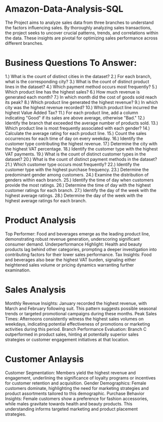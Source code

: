 # Amazon-Data-Analysis-SQL
The Project aims to analyze sales data from three branches to understand the factors influencing sales.
By thoroughly analyzing sales transactions, the project seeks to uncover crucial patterns, trends, and correlations within the data.
These insights are pivotal for optimizing sales performance across different branches.

# Business Questions To Answer:

1.) What is the count of distinct cities in the dataset?
2.) For each branch, what is the corresponding city?
3.) What is the count of distinct product lines in the dataset?
4.) Which payment method occurs most frequently?
5.) Which product line has the highest sales?
6.) How much revenue is generated each month?
7.) In which month did the cost of goods sold reach its peak?
8.) Which product line generated the highest revenue?
9.) In which city was the highest revenue recorded?
10.) Which product line incurred the highest Value Added Tax?
11.) For each product line, add a column indicating "Good" if its sales are above average, otherwise "Bad."
12.) Identify the branch that exceeded the average number of products sold.
13.) Which product line is most frequently associated with each gender?
14.) Calculate the average rating for each product line.
15.) Count the sales occurrences for each time of day on every weekday.
16.) Identify the customer type contributing the highest revenue.
17.) Determine the city with the highest VAT percentage.
18.) Identify the customer type with the highest VAT payments.
19.) What is the count of distinct customer types in the dataset?
20.) What is the count of distinct payment methods in the dataset?
21.) Which customer type occurs most frequently?
22.) Identify the customer type with the highest purchase frequency.
23.) Determine the predominant gender among customers.
24.) Examine the distribution of genders within each branch.
25.) Identify the time of day when customers provide the most ratings.
26.) Determine the time of day with the highest customer ratings for each branch.
27.) Identify the day of the week with the highest average ratings.
28.) Determine the day of the week with the highest average ratings for each branch.

# Product Analysis
Top Performer: Food and beverages emerge as the leading product line, demonstrating robust revenue generation, underscoring significant consumer demand.
Underperformance Highlight: Health and beauty products lag behind other categories, prompting a deeper investigation into contributing factors for their lower sales performance.
Tax Insights: Food and beverages also bear the highest VAT burden, signaling either heightened sales volume or pricing dynamics warranting further examination.

# Sales Analysis
Monthly Revenue Insights: January recorded the highest revenue, with March and February following suit. This pattern suggests possible seasonal trends or targeted promotional campaigns during these months.
Peak Sales Times: Afternoons consistently witness the highest sales volumes on weekdays, indicating potential effectiveness of promotions or marketing activities during this period.
Branch Performance Evaluation: Branch C outperformed in product sales, hinting at potentially superior sales strategies or customer engagement initiatives at that location.

# Customer Anlaysis
Customer Segmentation: Members yield the highest revenue and engagement, underlining the significance of loyalty programs or incentives for customer retention and acquisition.
Gender Demographics: Female customers dominate, highlighting the need for marketing strategies and product assortments tailored to this demographic.
Purchase Behavior Insights: Female customers show a preference for fashion accessories, while males gravitate towards health and beauty products. This understanding informs targeted marketing and product placement strategies.


